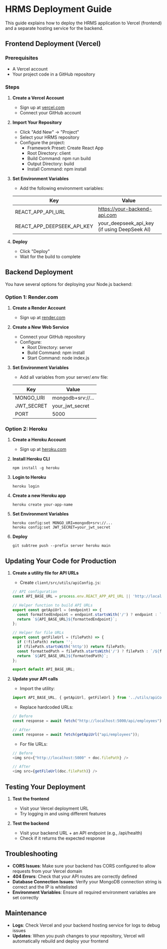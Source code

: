 # HRMS Deployment Guide

This guide explains how to deploy the HRMS application to Vercel (frontend) and a separate hosting service for the backend.

## Frontend Deployment (Vercel)

### Prerequisites
- A Vercel account
- Your project code in a GitHub repository

### Steps

1. **Create a Vercel Account**
   - Sign up at [vercel.com](https://vercel.com)
   - Connect your GitHub account

2. **Import Your Repository**
   - Click "Add New" → "Project"
   - Select your HRMS repository
   - Configure the project:
     - Framework Preset: Create React App
     - Root Directory: client
     - Build Command: npm run build
     - Output Directory: build
     - Install Command: npm install

3. **Set Environment Variables**
   - Add the following environment variables:
   
   | Key | Value |
   |-----|-------|
   | REACT_APP_API_URL | https://your-backend-api.com |
   | REACT_APP_DEEPSEEK_API_KEY | your_deepseek_api_key (if using DeepSeek AI) |

4. **Deploy**
   - Click "Deploy"
   - Wait for the build to complete

## Backend Deployment

You have several options for deploying your Node.js backend:

### Option 1: Render.com

1. **Create a Render Account**
   - Sign up at [render.com](https://render.com)

2. **Create a New Web Service**
   - Connect your GitHub repository
   - Configure:
     - Root Directory: server
     - Build Command: npm install
     - Start Command: node index.js
   
3. **Set Environment Variables**
   - Add all variables from your server/.env file:
   
   | Key | Value |
   |-----|-------|
   | MONGO_URI | mongodb+srv://... |
   | JWT_SECRET | your_jwt_secret |
   | PORT | 5000 |

### Option 2: Heroku

1. **Create a Heroku Account**
   - Sign up at [heroku.com](https://heroku.com)

2. **Install Heroku CLI**
   ```
   npm install -g heroku
   ```

3. **Login to Heroku**
   ```
   heroku login
   ```

4. **Create a new Heroku app**
   ```
   heroku create your-app-name
   ```

5. **Set Environment Variables**
   ```
   heroku config:set MONGO_URI=mongodb+srv://...
   heroku config:set JWT_SECRET=your_jwt_secret
   ```

6. **Deploy**
   ```
   git subtree push --prefix server heroku main
   ```

## Updating Your Code for Production

1. **Create a utility file for API URLs**
   - Create `client/src/utils/apiConfig.js`:
   ```javascript
   // API configuration
   const API_BASE_URL = process.env.REACT_APP_API_URL || 'http://localhost:5000';

   // Helper function to build API URLs
   export const getApiUrl = (endpoint) => {
     const formattedEndpoint = endpoint.startsWith('/') ? endpoint : `/${endpoint}`;
     return `${API_BASE_URL}${formattedEndpoint}`;
   };

   // Helper for file URLs
   export const getFileUrl = (filePath) => {
     if (!filePath) return '';
     if (filePath.startsWith('http')) return filePath;
     const formattedPath = filePath.startsWith('/') ? filePath : `/${filePath}`;
     return `${API_BASE_URL}${formattedPath}`;
   };

   export default API_BASE_URL;
   ```

2. **Update your API calls**
   - Import the utility:
   ```javascript
   import API_BASE_URL, { getApiUrl, getFileUrl } from '../utils/apiConfig';
   ```
   
   - Replace hardcoded URLs:
   ```javascript
   // Before
   const response = await fetch("http://localhost:5000/api/employees");
   
   // After
   const response = await fetch(getApiUrl("api/employees"));
   ```
   
   - For file URLs:
   ```javascript
   // Before
   <img src={"http://localhost:5000" + doc.filePath} />
   
   // After
   <img src={getFileUrl(doc.filePath)} />
   ```

## Testing Your Deployment

1. **Test the frontend**
   - Visit your Vercel deployment URL
   - Try logging in and using different features

2. **Test the backend**
   - Visit your backend URL + an API endpoint (e.g., /api/health)
   - Check if it returns the expected response

## Troubleshooting

- **CORS Issues**: Make sure your backend has CORS configured to allow requests from your Vercel domain
- **404 Errors**: Check that your API routes are correctly defined
- **Database Connection Issues**: Verify your MongoDB connection string is correct and the IP is whitelisted
- **Environment Variables**: Ensure all required environment variables are set correctly

## Maintenance

- **Logs**: Check Vercel and your backend hosting service for logs to debug issues
- **Updates**: When you push changes to your repository, Vercel will automatically rebuild and deploy your frontend
